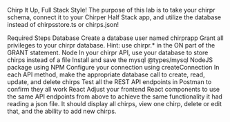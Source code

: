 Chirp It Up, Full Stack Style!
The purpose of this lab is to take your chirpr schema, connect it to your Chirper Half Stack app, and utilize the database instead of chirpsstore.ts or chirps.json!

Required Steps
Database
Create a database user named chirprapp
Grant all privileges to your chirpr database.
Hint: use chirpr.* in the ON part of the GRANT statement.
Node
In your chirpr API, use your database to store chirps instead of a file
Install and save the mysql @types/mysql NodeJS package using NPM
Configure your connection using createConnection
In each API method, make the appropriate database call to create, read, update, and delete chirps
Test all the REST API endpoints in Postman to confirm they all work
React
Adjust your frontend React components to use the same API endpoints from above to achieve the same functionality it had reading a json file. It should display all chirps, view one chirp, delete or edit that, and the ability to add new chirps.
